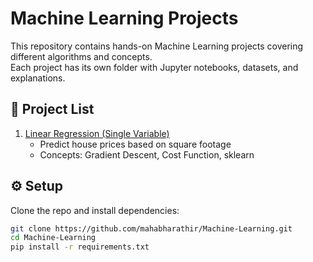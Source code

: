 # Machine Learning Projects

This repository contains hands-on Machine Learning projects covering different algorithms and concepts.  
Each project has its own folder with Jupyter notebooks, datasets, and explanations.  

## 📂 Project List

1. [Linear Regression (Single Variable)](./LinearRegression)
   - Predict house prices based on square footage
   - Concepts: Gradient Descent, Cost Function, sklearn

## ⚙️ Setup

Clone the repo and install dependencies:
```bash
git clone https://github.com/mahabharathir/Machine-Learning.git
cd Machine-Learning
pip install -r requirements.txt

